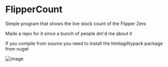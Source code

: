 # FlipperCount
Simple program that shows the live stock count of the Flipper Zero

Made a repo for it since a bunch of people dm'd me about it

If you compile from source you need to install the htmlagilitypack package from nuget

![image](https://user-images.githubusercontent.com/67329371/225685284-6810543f-8a3d-4e37-8024-f05bc4d74cbf.png)
